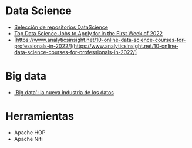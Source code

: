
# Data Science

* [Selección de repositorios DataScience](https://www.theinsaneapp.com/2021/09/best-github-repositories-for-data-science.html)
* [Top Data Science Jobs to Apply for in the First Week of 2022](https://www.analyticsinsight.net/top-data-science-jobs-to-apply-for-in-the-first-week-of-2022/)
* [https://www.analyticsinsight.net/10-online-data-science-courses-for-professionals-in-2022/](https://www.analyticsinsight.net/10-online-data-science-courses-for-professionals-in-2022/)

# Big data

* ['Big data': la nueva industria de los datos](https://www.eltiempo.com/vida/ciencia/grandes-ideas-de-las-matematicas-en-las-entranas-del-big-data-643692)

# Herramientas

* Apache HOP
* Apache Nifi

